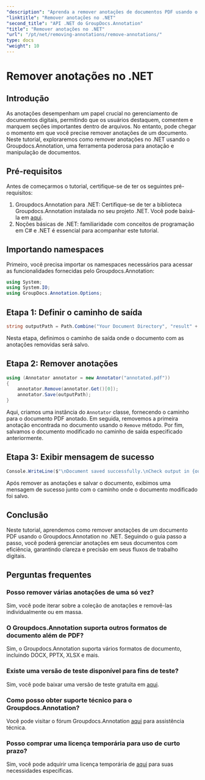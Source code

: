 ```yaml
---
"description": "Aprenda a remover anotações de documentos PDF usando o Groupdocs.Annotation em .NET. Simplifique seu processo de gerenciamento de documentos digitais."
"linktitle": "Remover anotações no .NET"
"second_title": "API .NET do GroupDocs.Annotation"
"title": "Remover anotações no .NET"
"url": "/pt/net/removing-annotations/remove-annotations/"
type: docs
"weight": 10
---
```


# Remover anotações no .NET

## Introdução
As anotações desempenham um papel crucial no gerenciamento de documentos digitais, permitindo que os usuários destaquem, comentem e marquem seções importantes dentro de arquivos. No entanto, pode chegar o momento em que você precise remover anotações de um documento. Neste tutorial, exploraremos como remover anotações no .NET usando o Groupdocs.Annotation, uma ferramenta poderosa para anotação e manipulação de documentos.
## Pré-requisitos
Antes de começarmos o tutorial, certifique-se de ter os seguintes pré-requisitos:
1. Groupdocs.Annotation para .NET: Certifique-se de ter a biblioteca Groupdocs.Annotation instalada no seu projeto .NET. Você pode baixá-la em [aqui](https://releases.groupdocs.com/annotation/net/).
2. Noções básicas de .NET: familiaridade com conceitos de programação em C# e .NET é essencial para acompanhar este tutorial.

## Importando namespaces
Primeiro, você precisa importar os namespaces necessários para acessar as funcionalidades fornecidas pelo Groupdocs.Annotation:
```csharp
using System;
using System.IO;
using GroupDocs.Annotation.Options;
```
## Etapa 1: Definir o caminho de saída
```csharp
string outputPath = Path.Combine("Your Document Directory", "result" + Path.GetExtension("input.pdf"));
```
Nesta etapa, definimos o caminho de saída onde o documento com as anotações removidas será salvo.
## Etapa 2: Remover anotações
```csharp
using (Annotator annotator = new Annotator("annotated.pdf"))
{
    annotator.Remove(annotator.Get()[0]);
    annotator.Save(outputPath);
}
```
Aqui, criamos uma instância do `Annotator` classe, fornecendo o caminho para o documento PDF anotado. Em seguida, removemos a primeira anotação encontrada no documento usando o `Remove` método. Por fim, salvamos o documento modificado no caminho de saída especificado anteriormente.
## Etapa 3: Exibir mensagem de sucesso
```csharp
Console.WriteLine($"\nDocument saved successfully.\nCheck output in {outputPath}.");
```
Após remover as anotações e salvar o documento, exibimos uma mensagem de sucesso junto com o caminho onde o documento modificado foi salvo.

## Conclusão
Neste tutorial, aprendemos como remover anotações de um documento PDF usando o Groupdocs.Annotation no .NET. Seguindo o guia passo a passo, você poderá gerenciar anotações em seus documentos com eficiência, garantindo clareza e precisão em seus fluxos de trabalho digitais.
## Perguntas frequentes
### Posso remover várias anotações de uma só vez?
Sim, você pode iterar sobre a coleção de anotações e removê-las individualmente ou em massa.
### O Groupdocs.Annotation suporta outros formatos de documento além de PDF?
Sim, o Groupdocs.Annotation suporta vários formatos de documento, incluindo DOCX, PPTX, XLSX e mais.
### Existe uma versão de teste disponível para fins de teste?
Sim, você pode baixar uma versão de teste gratuita em [aqui](https://releases.groupdocs.com/).
### Como posso obter suporte técnico para o Groupdocs.Annotation?
Você pode visitar o fórum Groupdocs.Annotation [aqui](https://forum.groupdocs.com/c/annotation/10) para assistência técnica.
### Posso comprar uma licença temporária para uso de curto prazo?
Sim, você pode adquirir uma licença temporária de [aqui](https://purchase.groupdocs.com/temporary-license/) para suas necessidades específicas.